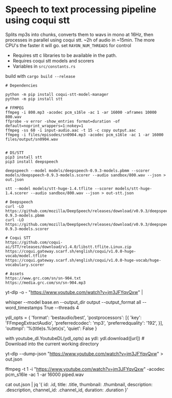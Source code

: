 # Speech to text processing pipeline using coqui stt

Splits mp3s into chunks, converts them to wavs in mono at 16Hz, then processes in parallel using coqui stt. ~2h of audio in ~15min. The more CPU's the faster it will go. set `RAYON_NUM_THREADS` for control

- Requires stt c libraries to be available in the path.
- Requires coqui stt models and scorers
- Variables in `src/constants.rs`

build with `cargo build --release`

```terminal
# Dependencies

python -m pip install coqui-stt-model-manager
python -m pip install stt

# FFMPEG
ffmpeg -i 800.mp3 -acodec pcm_s16le -ac 1 -ar 16000 -aframes 10000 800.wav
ffprobe -v error -show_entries format=duration -of default=noprint_wrappers=1:nokey=1
ffmpeg -ss 60 -i input-audio.aac -t 15 -c copy output.aac
ffmpeg -i files/episodes/sn0904.mp3 -acodec pcm_s16le -ac 1 -ar 16000 files/output/sn0904.wav


# DS/STT
pip3 install stt
pip3 install deepspeech

deepspeech --model models/deepspeech-0.9.3-models.pbmm --scorer models/deepspeech-0.9.3-models.scorer --audio sandbox/800.wav --json > out.json

stt --model models/stt-huge-1.4.tflite --scorer models/stt-huge-1.4.scorer --audio sandbox/800.wav --json > out-stt.json

# Deepspeech
curl -LO https://github.com/mozilla/DeepSpeech/releases/download/v0.9.3/deepspeech-0.9.3-models.pbmm
curl -LO https://github.com/mozilla/DeepSpeech/releases/download/v0.9.3/deepspeech-0.9.3-models.scorer

# Coqui STT
https://github.com/coqui-ai/STT/releases/download/v1.4.0/libstt.tflite.Linux.zip
https://coqui.gateway.scarf.sh/english/coqui/v1.0.0-huge-vocab/model.tflite
https://coqui.gateway.scarf.sh/english/coqui/v1.0.0-huge-vocab/huge-vocabulary.scorer

# Assets
https://www.grc.com/sn/sn-904.txt
https://media.grc.com/sn/sn-904.mp3

```


yt-dlp -o - "https://www.youtube.com/watch?v=jm3JFYqvQxw" |

whisper --model base.en --output_dir output --output_format all --word_timestamps True --threads 4

ydl_opts = {
    'format': 'bestaudio/best',
    'postprocessors': [{
        'key': 'FFmpegExtractAudio',
        'preferredcodec': 'mp3',
        'preferredquality': '192',
    }],
    'outtmpl': '%(title)s.%(etx)s',
    'quiet': False
}

with youtube_dl.YoutubeDL(ydl_opts) as ydl:
    ydl.download([url])  # Download into the current working directory

yt-dlp --dump-json "https://www.youtube.com/watch?v=jm3JFYqvQxw" > out.json

ffmpeg -t 1 -i "https://www.youtube.com/watch?v=jm3JFYqvQxw" -acodec pcm_s16le -ac 1 -ar 16000 piped.wav


cat out.json | jq '{ id: .id, title: .title, thumbnail: .thumbnail, description: .description, channel_id: .channel_id, duration: .duration }'
